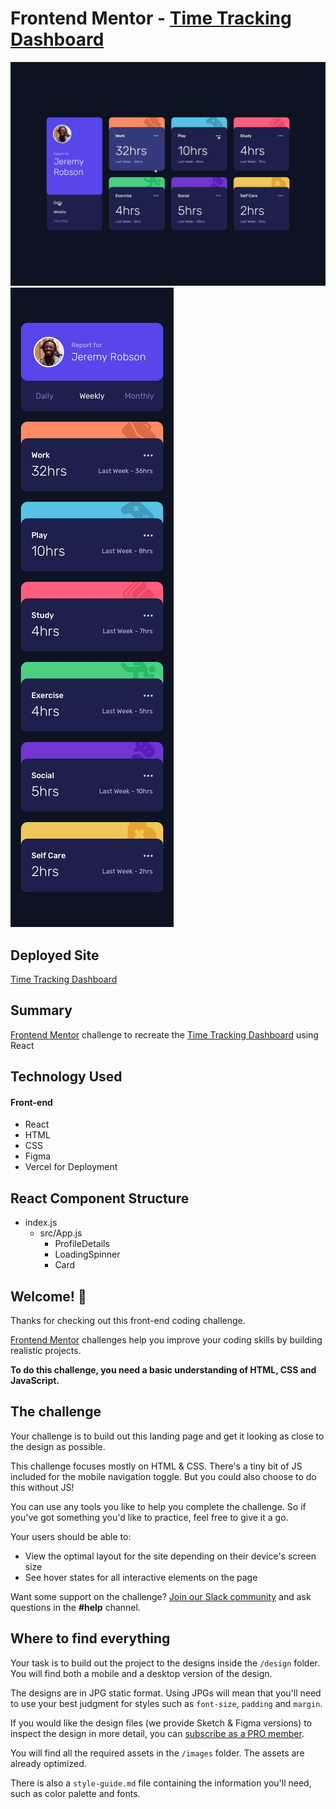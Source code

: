 # Frontend Mentor - [Time Tracking Dashboard](https://www.frontendmentor.io/solutions/timetrackingdashboardreact-D-rdrM_O9_)

![Design preview for the Desktop Pricing Component With Toggle Master coding challenge](./src/Design/Desktop.jpg)
![Design preview for the Mobile Pricing Component With Toggle Master coding challenge](./src/Design/Mobile.jpg)


## Deployed Site
[Time Tracking Dashboard](https://pricing-component-with-toggle-master-react.vercel.app/)

## Summary

[Frontend Mentor](https://www.frontendmentor.io) challenge to recreate the
[Time Tracking Dashboard](https://www.frontendmentor.io/solutions/timetrackingdashboardreact-D-rdrM_O9_) using React 


## Technology Used
#### Front-end
- React
- HTML
- CSS
- Figma
- Vercel for Deployment

## React Component Structure
- index.js
    - src/App.js
        - ProfileDetails
        - LoadingSpinner
        - Card




## Welcome! 👋

Thanks for checking out this front-end coding challenge.

[Frontend Mentor](https://www.frontendmentor.io) challenges help you improve your coding skills by building realistic projects.

**To do this challenge, you need a basic understanding of HTML, CSS and JavaScript.**

## The challenge

Your challenge is to build out this landing page and get it looking as close to the design as possible.

This challenge focuses mostly on HTML & CSS. There's a tiny bit of JS included for the mobile navigation toggle. But you could also choose to do this without JS!

You can use any tools you like to help you complete the challenge. So if you've got something you'd like to practice, feel free to give it a go.

Your users should be able to:

- View the optimal layout for the site depending on their device's screen size
- See hover states for all interactive elements on the page

Want some support on the challenge? [Join our Slack community](https://www.frontendmentor.io/slack) and ask questions in the **#help** channel.

## Where to find everything

Your task is to build out the project to the designs inside the `/design` folder. You will find both a mobile and a desktop version of the design.

The designs are in JPG static format. Using JPGs will mean that you'll need to use your best judgment for styles such as `font-size`, `padding` and `margin`.

If you would like the design files (we provide Sketch & Figma versions) to inspect the design in more detail, you can [subscribe as a PRO member](https://www.frontendmentor.io/pro).

You will find all the required assets in the `/images` folder. The assets are already optimized.

There is also a `style-guide.md` file containing the information you'll need, such as color palette and fonts.